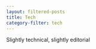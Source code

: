 ```yaml
---
layout: filtered-posts
title: Tech
category-filter: tech
---
```


Slightly technical, slightly editorial